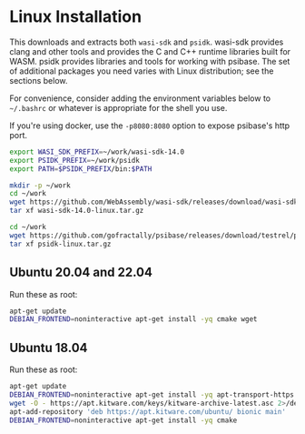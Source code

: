 # Linux Installation

This downloads and extracts both `wasi-sdk` and `psidk`. wasi-sdk provides clang and other tools and provides the C and C++ runtime libraries built for WASM. psidk provides libraries and tools for working with psibase. The set of additional packages you need varies with Linux distribution; see the sections below.

For convenience, consider adding the environment variables below to `~/.bashrc` or whatever is appropriate for the shell you use.

If you're using docker, use the `-p8080:8080` option to expose psibase's http port.

```sh
export WASI_SDK_PREFIX=~/work/wasi-sdk-14.0
export PSIDK_PREFIX=~/work/psidk
export PATH=$PSIDK_PREFIX/bin:$PATH

mkdir -p ~/work
cd ~/work
wget https://github.com/WebAssembly/wasi-sdk/releases/download/wasi-sdk-14/wasi-sdk-14.0-linux.tar.gz
tar xf wasi-sdk-14.0-linux.tar.gz

cd ~/work
wget https://github.com/gofractally/psibase/releases/download/testrel/psidk-linux.tar.gz    # TODO: update
tar xf psidk-linux.tar.gz
```

## Ubuntu 20.04 and 22.04

Run these as root:

```sh
apt-get update
DEBIAN_FRONTEND=noninteractive apt-get install -yq cmake wget
```

## Ubuntu 18.04

Run these as root:

```sh
apt-get update
DEBIAN_FRONTEND=noninteractive apt-get install -yq apt-transport-https ca-certificates gnupg software-properties-common wget
wget -O - https://apt.kitware.com/keys/kitware-archive-latest.asc 2>/dev/null | apt-key add -
apt-add-repository 'deb https://apt.kitware.com/ubuntu/ bionic main'
DEBIAN_FRONTEND=noninteractive apt-get install -yq cmake
```
